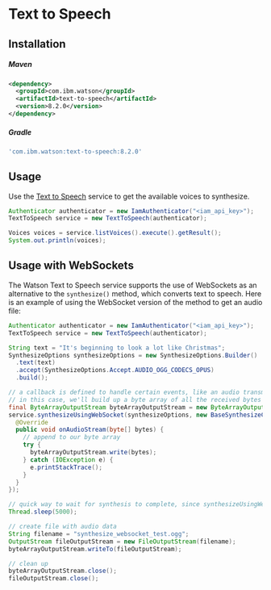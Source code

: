 # Text to Speech

## Installation

##### Maven
```xml
<dependency>
  <groupId>com.ibm.watson</groupId>
  <artifactId>text-to-speech</artifactId>
  <version>8.2.0</version>
</dependency>
```

##### Gradle
```gradle
'com.ibm.watson:text-to-speech:8.2.0'
```

## Usage
Use the [Text to Speech][text_to_speech] service to get the available voices to synthesize.

```java
Authenticator authenticator = new IamAuthenticator("<iam_api_key>");
TextToSpeech service = new TextToSpeech(authenticator);

Voices voices = service.listVoices().execute().getResult();
System.out.println(voices);
```

## Usage with WebSockets
The Watson Text to Speech service supports the use of WebSockets as an alternative to the `synthesize()` method, which converts text to speech. Here is an example of using the WebSocket version of the method to get an audio file:
```java
Authenticator authenticator = new IamAuthenticator("<iam_api_key>");
TextToSpeech service = new TextToSpeech(authenticator);

String text = "It's beginning to look a lot like Christmas";
SynthesizeOptions synthesizeOptions = new SynthesizeOptions.Builder()
  .text(text)
  .accept(SynthesizeOptions.Accept.AUDIO_OGG_CODECS_OPUS)
  .build();

// a callback is defined to handle certain events, like an audio transmission or a timing marker
// in this case, we'll build up a byte array of all the received bytes to build the resulting file
final ByteArrayOutputStream byteArrayOutputStream = new ByteArrayOutputStream();
service.synthesizeUsingWebSocket(synthesizeOptions, new BaseSynthesizeCallback() {
  @Override
  public void onAudioStream(byte[] bytes) {
    // append to our byte array
    try {
      byteArrayOutputStream.write(bytes);
    } catch (IOException e) {
      e.printStackTrace();
    }
  }
});

// quick way to wait for synthesis to complete, since synthesizeUsingWebSocket() runs asynchronously
Thread.sleep(5000);

// create file with audio data
String filename = "synthesize_websocket_test.ogg";
OutputStream fileOutputStream = new FileOutputStream(filename);
byteArrayOutputStream.writeTo(fileOutputStream);

// clean up
byteArrayOutputStream.close();
fileOutputStream.close();
```

[text_to_speech]: https://cloud.ibm.com/docs/services/text-to-speech?topic=text-to-speech-about